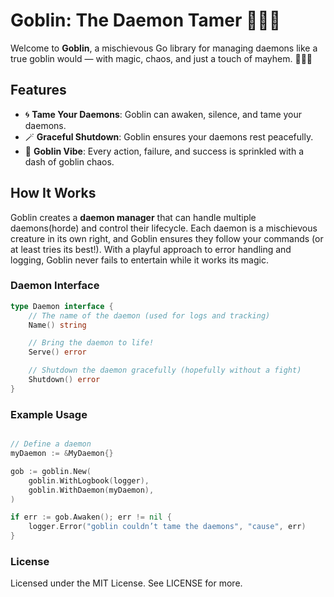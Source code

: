 # Goblin: The Daemon Tamer 🧙‍♂️👹

Welcome to **Goblin**, a mischievous Go library for managing daemons like a true goblin would — with magic, chaos, and just a touch of mayhem. 🧙‍♂️✨

## Features

- 🌀 **Tame Your Daemons**: Goblin can awaken, silence, and tame your daemons.
- 🪄 **Graceful Shutdown**: Goblin ensures your daemons rest peacefully.
- 🧻 **Goblin Vibe**: Every action, failure, and success is sprinkled with a dash of goblin chaos.

## How It Works

Goblin creates a **daemon manager** that can handle multiple daemons(horde) and control their lifecycle. Each daemon is a mischievous creature in its own right, and Goblin ensures they follow your commands (or at least tries its best!). With a playful approach to error handling and logging, Goblin never fails to entertain while it works its magic.

### Daemon Interface

```go
type Daemon interface {
    // The name of the daemon (used for logs and tracking)
    Name() string

    // Bring the daemon to life!
    Serve() error

    // Shutdown the daemon gracefully (hopefully without a fight)
    Shutdown() error
}
```

### Example Usage

```go

// Define a daemon
myDaemon := &MyDaemon{}

gob := goblin.New(
    goblin.WithLogbook(logger),
    goblin.WithDaemon(myDaemon),
)

if err := gob.Awaken(); err != nil {
    logger.Error("goblin couldn’t tame the daemons", "cause", err)
}
```


### License

Licensed under the MIT License. See LICENSE for more.
